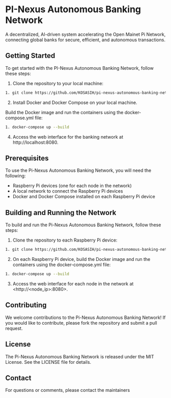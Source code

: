 # PI-Nexus Autonomous Banking Network

A decentralized, AI-driven system accelerating the Open Mainet Pi Network, connecting global banks for secure, efficient, and autonomous transactions.

## Getting Started

To get started with the PI-Nexus Autonomous Banking Network, follow these steps:

1. Clone the repository to your local machine:

```bash
1. git clone https://github.com/KOSASIH/pi-nexus-autonomous-banking-network.git
```

2. Install Docker and Docker Compose on your local machine.

Build the Docker image and run the containers using the docker-compose.yml file:

```bash
1. docker-compose up --build
```

4. Access the web interface for the banking network at http://localhost:8080.

## Prerequisites

To use the Pi-Nexus Autonomous Banking Network, you will need the following:

- Raspberry Pi devices (one for each node in the network)
- A local network to connect the Raspberry Pi devices
- Docker and Docker Compose installed on each Raspberry Pi device

## Building and Running the Network

To build and run the Pi-Nexus Autonomous Banking Network, follow these steps:

1. Clone the repository to each Raspberry Pi device:

```bash
1. git clone https://github.com/KOSASIH/pi-nexus-autonomous-banking-network.git
```

2. On each Raspberry Pi device, build the Docker image and run the containers using the docker-compose.yml file:

```bash
1. docker-compose up --build
```

3. Access the web interface for each node in the network at <http://<node_ip>:8080>.

## Contributing

We welcome contributions to the Pi-Nexus Autonomous Banking Network! If you would like to contribute, please fork the repository and submit a pull request.

## License

The Pi-Nexus Autonomous Banking Network is released under the MIT License. See the LICENSE file for details.

## Contact

For questions or comments, please contact the maintainers
